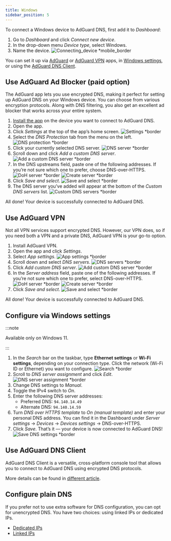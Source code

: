 ```yaml
---
title: Windows
sidebar_position: 5
---
```


To connect a Windows device to AdGuard DNS, first add it to _Dashboard_:

1. Go to _Dashboard_ and click _Connect new device_.
2. In the drop-down menu _Device type_, select Windows.
3. Name the device.
    ![Connecting_device \*mobile_border](https://cdn.adtidy.org/content/kb/dns/private/new_dns/connect/windows_ab/choose_windows.png)

You can set it up via [AdGuard](#use-adguard-ad-blocker-paid-option) or [AdGuard VPN](#use-adguard-vpn) apps, in [Windows settings](#configure-via-windows-settings), or using the [AdGuard DNS Client](#use-adguard-dns-client).

## Use AdGuard Ad Blocker (paid option)

The AdGuard app lets you use encrypted DNS, making it perfect for setting up AdGuard DNS on your Windows device. You can choose from various encryption protocols. Along with DNS filtering, you also get an excellent ad blocker that works across your entire system.

1. [Install the app](https://adguard.com/adguard-windows/overview.html) on the device you want to connect to AdGuard DNS.
2. Open the app.
3. Click _Settings_ at the top of the app’s home screen.
    ![Settings \*border](https://cdn.adtidy.org/content/kb/dns/private/new_dns/connect/windows_ab/windows_step3.png)
4. Select the _DNS Protection_ tab from the menu on the left.
    ![DNS protection \*border](https://cdn.adtidy.org/content/kb/dns/private/new_dns/connect/windows_ab/windows_step4.png)
5. Click your currently selected DNS server.
    ![DNS server \*border](https://cdn.adtidy.org/content/kb/dns/private/new_dns/connect/windows_ab/windows_step5.png)
6. Scroll down and click _Add a custom DNS server_.
    ![Add a custom DNS server \*border](https://cdn.adtidy.org/content/kb/dns/private/new_dns/connect/windows_ab/windows_step6.png)
7. In the DNS upstreams field, paste one of the following addresses. If you’re not sure which one to prefer, choose DNS-over-HTTPS.
    ![DoH server \*border](https://cdn.adtidy.org/content/kb/dns/private/new_dns/connect/windows_ab/windows_step7_1.png)
    ![Create server \*border](https://cdn.adtidy.org/content/kb/dns/private/new_dns/connect/windows_ab/windows_step7_2.png)
8. Click _Save and select_.
    ![Save and select \*border](https://cdn.adtidy.org/content/kb/dns/private/new_dns/connect/windows_ab/windows_step8.png)
9. The DNS server you’ve added will appear at the bottom of the _Custom DNS servers_ list.
    ![Custom DNS servers \*border](https://cdn.adtidy.org/content/kb/dns/private/new_dns/connect/windows_ab/windows_step9.png)

All done! Your device is successfully connected to AdGuard DNS.

## Use AdGuard VPN

Not all VPN services support encrypted DNS. However, our VPN does, so if you need both a VPN and a private DNS, AdGuard VPN is your go-to option.

1. Install AdGuard VPN.
2. Open the app and click _Settings_.
3. Select _App settings_.
    ![App settings \*border](https://cdn.adtidy.org/content/kb/dns/private/new_dns/connect/windows_vpn/windows_step4.png)
4. Scroll down and select _DNS servers_.
    ![DNS servers \*border](https://cdn.adtidy.org/content/kb/dns/private/new_dns/connect/windows_vpn/windows_step5.png)
5. Click _Add custom DNS server_.
    ![Add custom DNS server \*border](https://cdn.adtidy.org/content/kb/dns/private/new_dns/connect/windows_vpn/windows_step6.png)
6. In the _Server address_ field, paste one of the following addresses. If you’re not sure which one to prefer, select DNS-over-HTTPS.
    ![DoH server \*border](https://cdn.adtidy.org/content/kb/dns/private/new_dns/connect/windows_vpn/windows_step7_1.png)
    ![Create server \*border](https://cdn.adtidy.org/content/kb/dns/private/new_dns/connect/windows_vpn/windows_step7_2.png)
7. Click _Save and select_.
    ![Save and select \*border](https://cdn.adtidy.org/content/kb/dns/private/new_dns/connect/windows_vpn/windows_step8.png)

All done! Your device is successfully connected to AdGuard DNS.

## Configure via Windows settings

:::note

Available only on Windows 11.

:::

1. In the _Search_ bar on the taskbar, type **Ethernet settings** or **Wi-Fi settings**, depending on your connection type.
    Click the network (Wi-Fi ID or Ethernet) you want to configure.
    ![Search \*border](https://cdn.adtidy.org/content/kb/dns/private/new_dns/connect/windows_ab/windows_settings_step_1.png)
2. Scroll to _DNS server assignment_ and click _Edit_.
    ![DNS server assignment \*border](https://cdn.adtidy.org/content/kb/dns/private/new_dns/connect/windows_ab/windows_settings_step_2.png)
3. Change DNS settings to _Manual_.
4. Toggle the IPv4 switch to _On_.
5. Enter the following DNS server addresses:
    - Preferred DNS: `94.140.14.49`
    - Alternate DNS: `94.140.14.59`
6. Turn _DNS over HTTPS template_ to _On (manual template)_ and enter your personal DNS address. You can find it in the Dashboard under _Server settings_ → _Devices_ → _Devices settings_ → DNS-over-HTTPS.
7. Click _Save_. That’s it — your device is now connected to AdGuard DNS!
    ![Save DNS settings \*border](https://cdn.adtidy.org/content/kb/dns/private/new_dns/connect/windows_ab/windows_settings_done.png)

## Use AdGuard DNS Client

AdGuard DNS Client is a versatile, cross-platform console tool that allows you to connect to AdGuard DNS using encrypted DNS protocols.

More details can be found in [different article](/dns-client/overview/).

## Configure plain DNS

If you prefer not to use extra software for DNS configuration, you can opt for unencrypted DNS. You have two choices: using linked IPs or dedicated IPs.

- [Dedicated IPs](/private-dns/connect-devices/other-options/dedicated-ip.md)
- [Linked IPs](/private-dns/connect-devices/other-options/linked-ip.md)
